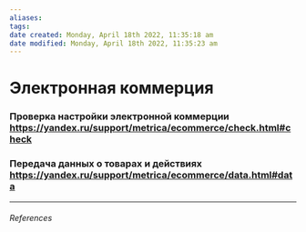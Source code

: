 ```yaml
---
aliases: 
tags: 
date created: Monday, April 18th 2022, 11:35:18 am
date modified: Monday, April 18th 2022, 11:35:23 am
---
```


# Электронная коммерция

### Проверка настройки электронной коммерции https://yandex.ru/support/metrica/ecommerce/check.html#check

### Передача данных о товарах и действиях https://yandex.ru/support/metrica/ecommerce/data.html#data

---

###### References
